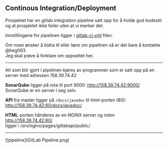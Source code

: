 Continous Integration/Deployment
---
Prosjektet har en gitlab integration pipeline satt opp for å holde god kodestil og at prosjektet ikke feiler uten at vi merker det.  

Innstillingene for pipelinen ligger i [gitlab-ci.yml](../.gitlab-ci.yml) filen.

Om noen ønsker å bidra til eller lære om pipelinen så er det bare å kontakte @heg063.  
Jeg skal prøve å forklare om oppsettet her.

---

Alt som blir gjort i pipelinen kjøres av programmer som er satt opp på en server med adressen 158.39.74.42

**SonarQube** ligger på rota til port 9000: <http://158.39.74.42:9000/>  
SonarQube er en server i seg selv.

**API** fra master ligger på `/docs/javadoc` til html-porten (80):  
<http://158.39.74.42:80/docs/javadoc/>

**HTML**-porten hånderes av en NGINX server og roten <http://158.39.74.42:80/>  
ligger i /srv/nginx/pages/gitlabapi/public/

---

![pipeline](GitLab Pipeline.png)